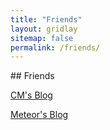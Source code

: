 ```yaml
---
title: "Friends"
layout: gridlay
sitemap: false
permalink: /friends/
---
```




<div class="jumbotron">
## Friends

[CM's Blog](https://cmjang.github.io)

[Meteor's Blog](https://www.ghl.info/)

</div>
</div>
